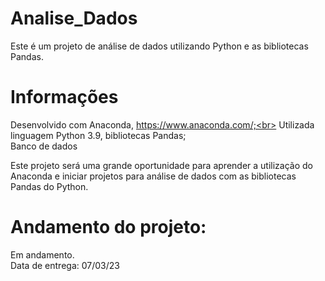 # Analise_Dados
Este é um projeto de análise de dados utilizando Python e as bibliotecas Pandas.

# Informações
Desenvolvido com Anaconda, https://www.anaconda.com/;<br>
Utilizada linguagem Python 3.9, bibliotecas Pandas;<br>
Banco de dados <br>

Este projeto será uma grande oportunidade para aprender a utilização do Anaconda e iniciar projetos para análise de dados com as bibliotecas Pandas do Python.


# Andamento do projeto:
Em andamento. <br>
Data de entrega: 07/03/23
